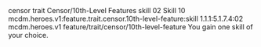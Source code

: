 <ability>
  <metadata>
    <class>censor</class>
    <feature_type>trait</feature_type>
    <file_dpath>Censor/10th-Level Features</file_dpath>
    <item_id>skill</item_id>
    <item_index>02</item_index>
    <item_name>Skill</item_name>
    <level>10</level>
    <scc>mcdm.heroes.v1:feature.trait.censor.10th-level-feature:skill</scc>
    <scdc>1.1.1:5.1.7.4:02</scdc>
    <source>mcdm.heroes.v1</source>
    <type>feature/trait/censor/10th-level-feature</type>
  </metadata>
  <effects>
    <effect type="mundane">You gain one skill of your choice.</effect>
  </effects>
</ability>
